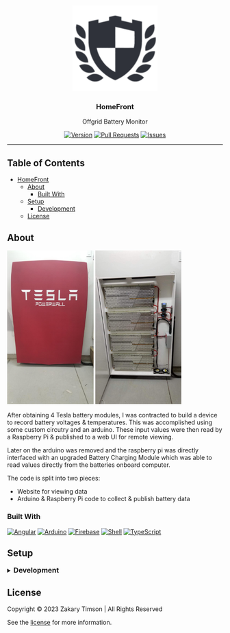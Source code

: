 <!-- Header -->
<div id="top" align="center">
  <br />

  <!-- Logo -->
  <img src="./website/src/assets/icon.png" alt="Logo" width="200" height="200">

  <!-- Title -->
  ### HomeFront

  <!-- Description -->
  Offgrid Battery Monitor

  <!-- Repo badges -->
  [![Version](https://img.shields.io/badge/dynamic/json.svg?label=Version&style=for-the-badge&url=https://git.zakscode.com/api/v1/repos/ztimson/home-front/tags&query=$[0].name)](https://git.zakscode.com/ztimson/home-front/tags)
  [![Pull Requests](https://img.shields.io/badge/dynamic/json.svg?label=Pull%20Requests&style=for-the-badge&url=https://git.zakscode.com/api/v1/repos/ztimson/home-front&query=open_pr_counter)](https://git.zakscode.com/ztimson/home-front/pulls)
  [![Issues](https://img.shields.io/badge/dynamic/json.svg?label=Issues&style=for-the-badge&url=https://git.zakscode.com/api/v1/repos/ztimson/home-front&query=open_issues_count)](https://git.zakscode.com/ztimson/template/issues)

  ---
</div>

## Table of Contents
- [HomeFront](#top)
    - [About](#about)
        - [Built With](#built-with)
    - [Setup](#setup)
        - [Development](#development)
    - [License](#license)

## About

<img src="./pictures/Resized_20181124_121520_5410.jpg" width="40%" height="auto"> <img src="./pictures/03e615d9-f1b3-4439-9341-185cd3c14f3f.jpg" width="40%" height="auto">

After obtaining 4 Tesla battery modules, I was contracted to build a device to record battery voltages & temperatures. This was accomplished using some custom circutry and
an arduino. These input values were then read by a Raspberry Pi & published to a web UI for remote viewing.

Later on the arduino was removed and the raspberry pi was directly interfaced with an upgraded Battery Charging Module which was able to read values directly from the batteries
onboard computer.

The code is split into two pieces:
 - Website for viewing data
 - Arduino & Raspberry Pi code to collect & publish battery data

### Built With
[![Angular](https://img.shields.io/badge/Angular-DD0031?style=for-the-badge&logo=angular)](https://angular.io/)
[![Arduino](https://img.shields.io/badge/Arduino-00878F?style=for-the-badge&logo=arduino&logoColor=white)](https://www.arduino.cc/)
[![Firebase](https://img.shields.io/badge/Firebase-FFFFFF?style=for-the-badge&logo=firebase)](https://firebase.google.com/)
[![Shell](https://img.shields.io/badge/Shell-000000?style=for-the-badge&logo=windowsterminal&logoColor=00ff00)](https://en.wikipedia.org/wiki/Shell_script)
[![TypeScript](https://img.shields.io/badge/TypeScript-3178C6?style=for-the-badge&logo=typescript&logoColor=white)](https://typescriptlang.org/)

## Setup

<details>
<summary>
  <h3 id="development" style="display: inline">
    Development
  </h3>
</summary>

#### Prerequisites
- [Node.js](https://nodejs.org/en/download)

#### Instructions
1. Install the dependencies: `npm install`
2. Start the Angular server: `npm run start`
3. Open [http://localhost:4200](http://localhost:4200)

</details>

## License
Copyright © 2023 Zakary Timson | All Rights Reserved

See the [license](./LICENSE) for more information.
